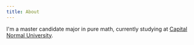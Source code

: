 ```yaml
---
title: About
---
```


I'm a master candidate major in pure math, currently studying at [Capital Normal University](https://cnu.edu.cn).